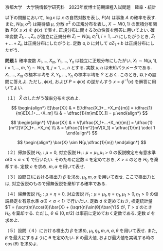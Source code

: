 京都大学　大学院情報学研究科　2023年度博士前期課程入試問題　確率・統計

以下の問題において, $\log x$ は $x$ の自然対数を表し, $P(A)$ は事象 $A$ の確率を表す. また, $N(μ, σ^2)$ は期待値 $μ$, 分散 $σ^2$ の正規分布を表し, $X \sim N(0,1)$ の累積分布関数 $P(X \le x)$ を $ϕ(x)$ で表す. 正規分布に関する次の性質を解答に用いてよい. 確率変数 $Z_1,...,Z_n$ が独立に正規分布 $Z_i \sim N(μ_i, σ_i^2), i=1,...n$ にしたがうとき, $Z_1+...+Z_n$ は正規分布にしたがうと. 定数 $a,b$ に対して $aZ_1+b$ は正規分布にしたがう.

**問題１**
確率変数 $X_1,...,X_m, Y_1,...,Y_n$ は独立に正規分布にしたがい, $X_1 \sim N(μ, 1), i=1,...,m, Y_j \sim N(η, 1), j=1,...,n$ とする. 実数 $μ,η$ は未知パラメータである. $X_1,...,X_m$ の標本平均を $\bar{X}, Y_1,...,Y_n$ の標本平均を $\bar{Y}$ とおく. このとき, 以下の設問に答えよ. ただし, $ϕ(x)$, および $P = ϕ(x)$ の逆かんすう $x = ϕ^{-1}(x)$ を解答に用いてよい.

（１） $\bar{X}$ のしたがう確率分布を求めよ.

$$
    \begin{align*}
        E[\bar{X}] & = E[\dfrac{X_1+...+X_m}{m}] = \dfrac{1}{m}E[X_1+...+X_m] \\\
        & = \dfrac{1}{m}mE[X_1] = μ 
    \end{align*}
$$

$$
    \begin{align*}
        V[\bar{X}] & = V[\dfrac{X_1+...+X_m}{m}] = \dfrac{1}{m^2}V[X_1+...+X_m] \\\
        & = \dfrac{1}{m^2}mV[X_1] = \dfrac{1}{m} \cdot 1
    \end{align*}
$$

$$
    \begin{align*}
        \bar{X} \sim N(μ,\dfrac{1}{m})
    \end{align*}
$$

（２）帰無仮説 $H_0: μ = 0$, 対立仮説 $H_1: μ = μ_1, μ_1 > 0$ の仮説検定を有意水準 $α (0 < α < 1)$ で行いたい. そのために定数 $c$ を定めておき, $\bar{X} > c$ のとき $H_0$ を棄却する. 定数 $c$ を求め, $m,α$ を用いて表せ.

（３）設問(2)における検出力 $β$ を求め, $μ_1,m,α$ を用いて表せ. ここで検出力とは, 対立仮説のもので帰無仮説を棄却する確率である.

（４）帰無仮説 $H_0: μ = η = 0$, 対立仮説 $H_1: μ = μ_1, η = η_1, μ_1 > 0, η_1 > 0$ の仮説検定を有意水準 $α (0 < α < 1)$ で行いたい. 定数 $d$ を定めておき, 検定統計量 $T = (\sqrt{m}\cos(θ))\bar{X} + (\sqrt{n}\sin(θ))\bar{Y}$ が, $T > d$ のとき $H_0$ を棄却する. ただし, $θ \in [0, π/2]$ は事前に定めておく定数である. 定数 $d$ を求めよ.

（５）設問（４）における検出力 $β$ を求め, $μ_1,η_1,m,n,α,θ$ を用いて表せ. また, $β$ を最大にするように $θ$ を定めたい. $β$ の最大値, および最大値を実現する時の $\cos(θ)$ を求めよ.